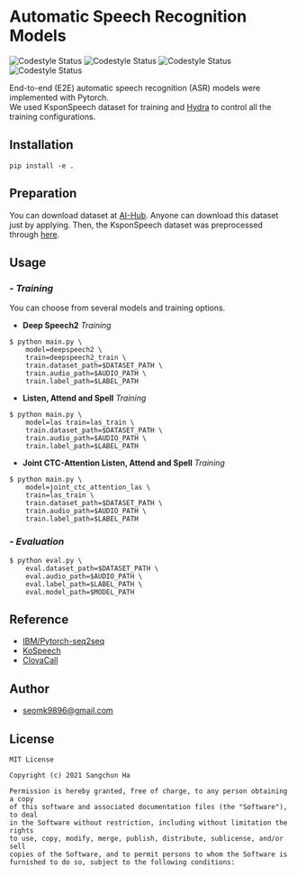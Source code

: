 # Automatic Speech Recognition Models
![Codestyle Status](https://img.shields.io/badge/build-passing-blue) ![Codestyle Status](https://img.shields.io/badge/license-MIT-blue) ![Codestyle Status](https://img.shields.io/badge/framework-PyTorch-blue) ![Codestyle Status](https://img.shields.io/badge/codestyle-PEP--8-blue)  

End-to-end (E2E) automatic speech recognition (ASR) models were implemented with Pytorch.   
We used KsponSpeech dataset for training and [Hydra](https://github.com/facebookresearch/hydra) to control all the training configurations.

## Installation
```   
pip install -e .   
```   

## Preparation  
You can download dataset at [AI-Hub](https://www.aihub.or.kr/aidata/105). Anyone can download this dataset just by applying. Then, the KsponSpeech dataset was preprocessed through [here](https://github.com/sooftware/ksponspeech).  


## Usage  
### - _Training_  
You can choose from several models and training options.
- **Deep Speech2** _Training_
```
$ python main.py \
    model=deepspeech2 \
    train=deepspeech2_train \
    train.dataset_path=$DATASET_PATH \
    train.audio_path=$AUDIO_PATH \
    train.label_path=$LABEL_PATH
```  
- **Listen, Attend and Spell** _Training_
```
$ python main.py \
    model=las train=las_train \
    train.dataset_path=$DATASET_PATH \
    train.audio_path=$AUDIO_PATH \
    train.label_path=$LABEL_PATH
```  
- **Joint CTC-Attention Listen, Attend and Spell** _Training_
```
$ python main.py \
    model=joint_ctc_attention_las \
    train=las_train \
    train.dataset_path=$DATASET_PATH \
    train.audio_path=$AUDIO_PATH \
    train.label_path=$LABEL_PATH
```  
### - _Evaluation_
```
$ python eval.py \
    eval.dataset_path=$DATASET_PATH \
    eval.audio_path=$AUDIO_PATH \
    eval.label_path=$LABEL_PATH \
    eval.model_path=$MODEL_PATH
```  



## Reference  
- [IBM/Pytorch-seq2seq](https://github.com/IBM/pytorch-seq2seq)  
- [KoSpeech](https://github.com/sooftware/KoSpeech)  
- [ClovaCall](https://github.com/clovaai/ClovaCall)

## Author
- seomk9896@gmail.com  

## License  
```
MIT License

Copyright (c) 2021 Sangchun Ha

Permission is hereby granted, free of charge, to any person obtaining a copy
of this software and associated documentation files (the "Software"), to deal
in the Software without restriction, including without limitation the rights
to use, copy, modify, merge, publish, distribute, sublicense, and/or sell
copies of the Software, and to permit persons to whom the Software is
furnished to do so, subject to the following conditions:
```


